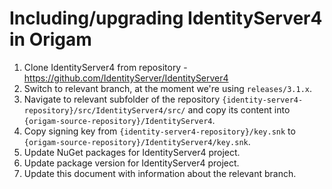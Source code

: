 # Including/upgrading IdentityServer4 in Origam

1. Clone IdentityServer4 from repository - https://github.com/IdentityServer/IdentityServer4
2. Switch to relevant branch, at the moment we're using `releases/3.1.x`.
3. Navigate to relevant subfolder of the repository `{identity-server4-repository}/src/IdentityServer4/src/` and copy its content into `{origam-source-repository}/IdentityServer4`.
4. Copy signing key from `{identity-server4-repository}/key.snk` to `{origam-source-repository}/IdentityServer4/key.snk`.
5. Update NuGet packages for IdentityServer4 project.
6. Update package version for IdentityServer4 project.
7. Update this document with information about the relevant branch.
